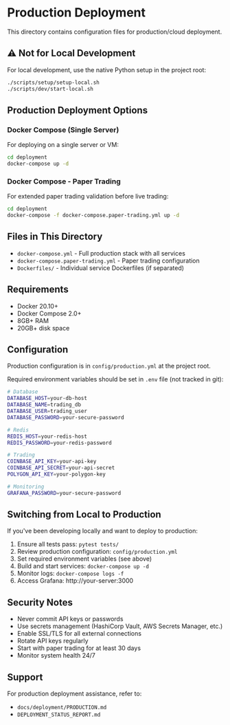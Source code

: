 # Production Deployment

This directory contains configuration files for production/cloud deployment.

## ⚠️ Not for Local Development

For local development, use the native Python setup in the project root:
```bash
./scripts/setup/setup-local.sh
./scripts/dev/start-local.sh
```

## Production Deployment Options

### Docker Compose (Single Server)

For deploying on a single server or VM:

```bash
cd deployment
docker-compose up -d
```

### Docker Compose - Paper Trading

For extended paper trading validation before live trading:

```bash
cd deployment
docker-compose -f docker-compose.paper-trading.yml up -d
```

## Files in This Directory

- `docker-compose.yml` - Full production stack with all services
- `docker-compose.paper-trading.yml` - Paper trading configuration
- `Dockerfiles/` - Individual service Dockerfiles (if separated)

## Requirements

- Docker 20.10+
- Docker Compose 2.0+
- 8GB+ RAM
- 20GB+ disk space

## Configuration

Production configuration is in `config/production.yml` at the project root.

Required environment variables should be set in `.env` file (not tracked in git):

```bash
# Database
DATABASE_HOST=your-db-host
DATABASE_NAME=trading_db
DATABASE_USER=trading_user
DATABASE_PASSWORD=your-secure-password

# Redis
REDIS_HOST=your-redis-host
REDIS_PASSWORD=your-redis-password

# Trading
COINBASE_API_KEY=your-api-key
COINBASE_API_SECRET=your-api-secret
POLYGON_API_KEY=your-polygon-key

# Monitoring
GRAFANA_PASSWORD=your-secure-password
```

## Switching from Local to Production

If you've been developing locally and want to deploy to production:

1. Ensure all tests pass: `pytest tests/`
2. Review production configuration: `config/production.yml`
3. Set required environment variables (see above)
4. Build and start services: `docker-compose up -d`
5. Monitor logs: `docker-compose logs -f`
6. Access Grafana: http://your-server:3000

## Security Notes

- Never commit API keys or passwords
- Use secrets management (HashiCorp Vault, AWS Secrets Manager, etc.)
- Enable SSL/TLS for all external connections
- Rotate API keys regularly
- Start with paper trading for at least 30 days
- Monitor system health 24/7

## Support

For production deployment assistance, refer to:
- `docs/deployment/PRODUCTION.md`
- `DEPLOYMENT_STATUS_REPORT.md`

